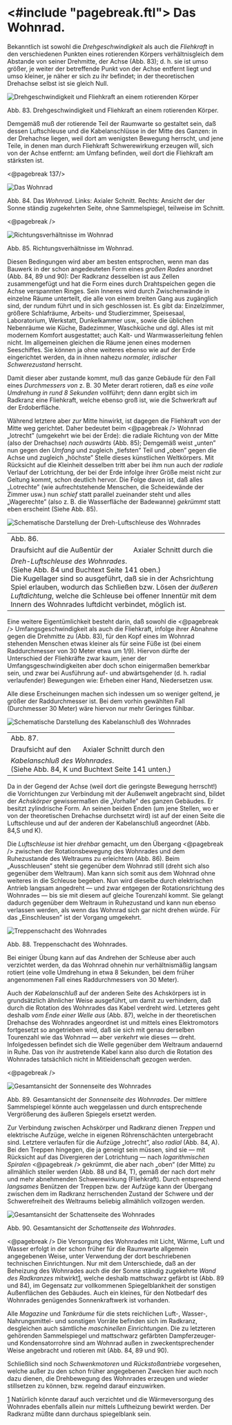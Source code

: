 <#include "pagebreak.ftl">
Das Wohnrad.
============

Bekanntlich ist sowohl die *Drehgeschwindigkeit* als auch
die *Fliehkraft* in den verschiedenen Punkten eines rotierenden
Körpers verhältnisgleich dem Abstande von seiner Drehmitte, der Achse (Abb. 83);
d. h. sie ist umso größer, je weiter der betreffende Punkt
von der Achse entfernt liegt und umso kleiner, je näher
er sich zu ihr befindet; in der theoretischen Drehachse selbst
ist sie gleich Null.

<div class="image left"><img alt="Drehgeschwindigkeit und Fliehkraft an einem rotierenden Körper" src="abb83.png"/>
<p>Abb. 83. Drehgeschwindigkeit und Fliehkraft an einem rotierenden Körper.</p></div>

Demgemäß muß der rotierende Teil der Raumwarte so gestaltet sein, daß dessen
Luftschleuse und die Kabelanschlüsse in der Mitte des Ganzen: in der Drehachse liegen,
weil dort am wenigsten Bewegung herrscht, und jene Teile, in
denen man durch Fliehkraft Schwerewirkung erzeugen will, sich
von der Achse entfernt: am Umfang befinden, weil dort die
Fliehkraft am stärksten ist.

\<@pagebreak 137/>
<div class="image"><img alt="Das Wohnrad" src="abb84.png"/>
<p>Abb. 84. Das <em>Wohnrad</em>. Links: Axialer Schnitt.
Rechts: Ansicht der der Sonne ständig zugekehrten
Seite, ohne Sammelspiegel, teilweise im Schnitt.</p></div>

\<@pagebreak />
<div class="image left"><img alt="Richtungsverhältnisse im Wohnrad" src="abb85.png"/>
<p>Abb. 85. Richtungsverhältnisse im Wohnrad.</p></div>

Diesen Bedingungen wird aber am besten entsprochen, wenn
man das Bauwerk in der schon angedeuteten Form eines *großen
Rades* anordnet (Abb. 84, 89 und 90): Der Radkranz desselben
ist aus Zellen zusammengefügt und hat die Form eines
durch Drahtspeichen gegen die Achse verspannten Ringes. Sein
Inneres wird durch Zwischenwände in einzelne Räume unterteilt,
die alle von einem breiten Gang aus zugänglich sind, der rundum
führt und in sich geschlossen ist. Es gibt da: Einzelzimmer, größere
Schlafräume, Arbeits- und Studierzimmer, Speisesaal, Laboratorium,
Werkstatt, Dunkelkammer usw., sowie die üblichen Nebenräume
wie Küche, Badezimmer, Waschküche und dgl. Alles ist mit modernem
Komfort ausgestattet; auch Kalt- und Warmwasserleitung fehlen
nicht. Im allgemeinen gleichen die Räume jenen eines modernen Seeschiffes. Sie können
ja ohne weiteres ebenso wie auf der Erde eingerichtet werden, da
in ihnen nahezu *normaler, irdischer Schwerezustand* herrscht.

Damit dieser aber zustande kommt, muß das ganze Gebäude für
den Fall eines *Durchmessers von* z. B. 30 Meter derart rotieren,
daß es *eine volle Umdrehung in rund 8 Sekunden* vollführt;
denn dann ergibt sich im Radkranz eine Fliehkraft, welche
ebenso groß ist, wie die Schwerkraft auf der Erdoberfläche.

Während letztere aber *zur* Mitte hinwirkt, ist dagegen die
Fliehkraft *von* der Mitte weg gerichtet. Daher bedeutet beim
\<@pagebreak /> Wohnrad „lotrecht” (umgekehrt wie bei der Erde): die radiale
Richtung von der Mitte (also der Drehachse) *nach auswärts*
(Abb. 85); Demgemäß weist „unten” nun gegen den *Umfang*
und zugleich „tiefsten” Teil und „oben” gegen die Achse und
zugleich „höchste” Stelle dieses künstlichen Weltkörpers. Mit
Rücksicht auf die Kleinheit desselben tritt aber bei ihm nun auch
der *radiale* Verlauf der Lotrichtung, der bei der Erde infolge
ihrer Größe meist nicht zur Geltung kommt, schon deutlich hervor.
Die Folge davon ist, daß alles „Lotrechte” (wie aufrechtstehende
Menschen, die Scheidewände der Zimmer usw.) nun
*schief* statt parallel zueinander steht und alles „Wagerechte” (also
z. B. die Wasserfläche der Badewanne) *gekrümmt* statt eben
erscheint (Siehe Abb. 85).

<div class="image"><img alt="Schematische Darstellung der Dreh-Luftschleuse des Wohnrades" src="abb86.png"/>
<table>
<tr><td colspan="2">Abb. 86.</td></tr>
<tr><td>Draufsicht auf die Außentür der</td><td>Axialer Schnitt durch die</td></tr>
<tr><td colspan="2"><em>Dreh-Luftschleuse des Wohnrades</em>.<br/>
(Siehe Abb. 84 und Buchtext Seite 141 oben.)<br/>
Die Kugellager sind so ausgeführt, daß sie in der Achsrichtung Spiel erlauben,
wodurch das Schließen bzw. Lösen der <em>äußeren Luftdichtung</em>, welche die
Schleuse bei offener Innentür mit dem Innern des Wohnrades luftdicht verbindet,
möglich ist.</td></tr>
</table></div>

Eine weitere Eigentümlichkeit besteht darin, daß sowohl die
\<@pagebreak /> Umfangsgeschwindigkeit als auch die Fliehkraft, infolge ihrer Abnahme
gegen die Drehmitte zu (Abb. 83), für den Kopf eines
im Wohnrad stehenden Menschen etwas kleiner als für seine
Füße ist (bei einem Raddurchmesser von 30 Meter etwa um 1/9).
Hiervon dürfte der Unterschied der Fliehkräfte zwar kaum, jener
der Umfangsgeschwindigkeiten aber doch schon einigermaßen bemerkbar
sein, und zwar bei Ausführung auf- und abwärtsgehender
(d. h. radial verlaufender) Bewegungen wie: Erheben einer
Hand, Niedersetzen usw.

Alle diese Erscheinungen machen sich indessen um so weniger
geltend, je größer der Raddurchmesser ist. Bei dem vorhin gewählten
Fall (Durchmesser 30 Meter) wäre hiervon nur mehr Geringes fühlbar.

<div class="image"><img alt="Schematische Darstellung des Kabelanschluß des Wohnrades" src="abb87.png"/>
<table>
<tr><td colspan="2">Abb. 87.</td></tr>
<tr><td>Draufsicht auf den</td><td>Axialer Schnitt durch den</td></tr>
<tr><td colspan="2"><em>Kabelanschluß des Wohnrades</em>.<br/>
(Siehe Abb. 84, K und Buchtext Seite 141 unten.)</td></tr>
</table></div>

Da in der Gegend der Achse (weil dort die geringste Bewegung
herrscht!) die Vorrichtungen zur Verbindung mit der Außenwelt
angebracht sind, bildet der *Achskörper* gewissermaßen die
„Vorhalle” des ganzen Gebäudes. Er besitzt zylindrische Form.
An seinen beiden Enden (um jene Stellen, wo er von der theoretischen
Drehachse durchsetzt wird) ist auf der einen Seite die
Luftschleuse und auf der anderen der Kabelanschluß angeordnet
(Abb. 84,S und K).

Die *Luftschleuse* ist hier *drehbar* gemacht, um den Übergang
\<@pagebreak /> zwischen der Rotationsbewegung des Wohnrades und dem
Ruhezustande des Weltraums zu erleichtern (Abb. 86). Beim
„Ausschleusen” steht sie gegenüber dem Wohnrad still (dreht sich
also gegenüber dem Weltraum). Man kann sich somit aus dem
Wohnrad ohne weiteres in die Schleuse begeben. Nun wird dieselbe
durch elektrischen Antrieb langsam angedreht — und zwar
entgegen der Rotationsrichtung des Wohnrades — bis sie mit
diesem auf gleiche Tourenzahl kommt. Sie gelangt dadurch
gegenüber dem Weltraum in Ruhezustand und kann nun ebenso verlassen
werden, als wenn das Wohnrad sich gar nicht drehen würde.
Für das „Einschleusen” ist der Vorgang umgekehrt.

<div class="image right"><img alt="Treppenschacht des Wohnrades" src="abb88.png"/>
<p>Abb. 88. Treppenschacht des Wohnrades.</p></div>

Bei einiger Übung kann auf das Andrehen der Schleuse aber auch
verzichtet werden, da das Wohnrad ohnehin nur verhältnismäßig langsam
rotiert (eine volle Umdrehung in etwa 8 Sekunden, bei dem
früher angenommenen Fall eines Raddurchmessers von 30 Meter).

Auch der *Kabelanschluß* auf der anderen Seite des Achskörpers
ist in grundsätzlich ähnlicher Weise ausgeführt, um damit
zu verhindern, daß durch die Rotation des Wohnrades das
Kabel verdreht wird. Letzteres geht deshalb *vom Ende einer
Welle aus* (Abb. 87), welche in der theoretischen Drehachse des
Wohnrades angeordnet ist und mittels eines Elektromotors fortgesetzt
so angetrieben wird, daß sie sich mit genau derselben
Tourenzahl wie das Wohnrad — aber *verkehrt* wie dieses — dreht.
Infolgedessen befindet sich die Welle gegenüber dem Weltraum
andauernd in Ruhe. Das von ihr austretende Kabel kann also
durch die Rotation des Wohnrades tatsächlich nicht in Mitleidenschaft
gezogen werden.

\<@pagebreak />
<div class="image"><img alt="Gesamtansicht der Sonnenseite des Wohnrades" src="abb89.png"/>
<p>Abb. 89. Gesamtansicht der <em>Sonnenseite des Wohnrades</em>. Der mittlere
Sammelspiegel könnte auch weggelassen und durch entsprechende Vergrößerung
des äußeren Spiegels ersetzt werden.</p></div>

Zur Verbindung zwischen Achskörper und Radkranz dienen
*Treppen* und elektrische Aufzüge, welche in eigenen Röhrenschächten
untergebracht sind. Letztere verlaufen für die Aufzüge
„lotrecht”, also *radial* (Abb. 84, A). Bei den Treppen hingegen,
die ja geneigt sein müssen, sind sie — mit Rücksicht auf das
Divergieren der Lotrichtung — nach *logarithmischen Spiralen*
\<@pagebreak /> gekrümmt, die aber nach „oben“ (der Mitte) zu allmählich steiler
werden (Abb. 88 und 84, T), gemäß der nach dort mehr
und mehr abnehmenden Schwerewirkung (Fliehkraft). Durch entsprechend
*langsames* Benützen der Treppen bzw. der Aufzüge
kann der Übergang zwischen dem im Radkranz herrschenden
Zustand der Schwere und der Schwerefreiheit des Weltraums
beliebig allmählich vollzogen werden.

<div class="image"><img alt="Gesamtansicht der Schattenseite des Wohnrades" src="abb90.png"/>
<p>Abb. 90. Gesamtansicht der <em>Schattenseite des Wohnrades</em>.</p></div>

\<@pagebreak /> Die Versorgung des Wohnrades mit Licht, Wärme, Luft und
Wasser erfolgt in der schon früher für die Raumwarte allgemein
angegebenen Weise, unter Verwendung der dort beschriebenen
technischen Einrichtungen. Nur mit dem Unterschiede, daß an
der Beheizung des Wohnrades auch die der Sonne ständig zugekehrte
*Wand des Radkranzes* mitwirkt<a class="refnote" id="rn1" href="#fn1">1</a>, welche deshalb
mattschwarz gefärbt ist (Abb. 89 und 84), im Gegensatz zur
vollkommenen Spiegelblankheit der sonstigen Außenflächen des
Gebäudes. Auch ein kleines, für den Notbedarf des Wohnrades
genügendes Sonnenkraftwerk ist vorhanden.

Alle *Magazine* und *Tankräume* für die stets reichlichen
Luft-, Wasser-, Nahrungsmittel- und sonstigen Vorräte befinden
sich im Radkranz, desgleichen auch sämtliche *maschinellen Einrichtungen*.
Die zu letzteren gehörenden Sammelspiegel und
mattschwarz gefärbten Dampferzeuger- und Kondensatorrohre
sind am Wohnrad außen in zweckentsprechender Weise angebracht
und rotieren mit (Abb. 84, 89 und 90).

Schließlich sind noch *Schwenkmotoren* und *Rückstoßantriebe*
vorgesehen, welche außer zu den schon früher angegebenen
Zwecken hier auch noch dazu dienen, die Drehbewegung
des Wohnrades erzeugen und wieder stillsetzen zu können,
bzw. regelnd darauf einzuwirken.

<div class="footnote" id="fn1"><a href="#rn1">1</a>
Natürlich könnte darauf auch verzichtet und die Wärmeversorgung des
Wohnrades ebenfalls allein nur mittels Luftheizung bewirkt werden. Der Radkranz
müßte dann durchaus spiegelblank sein.</div>


